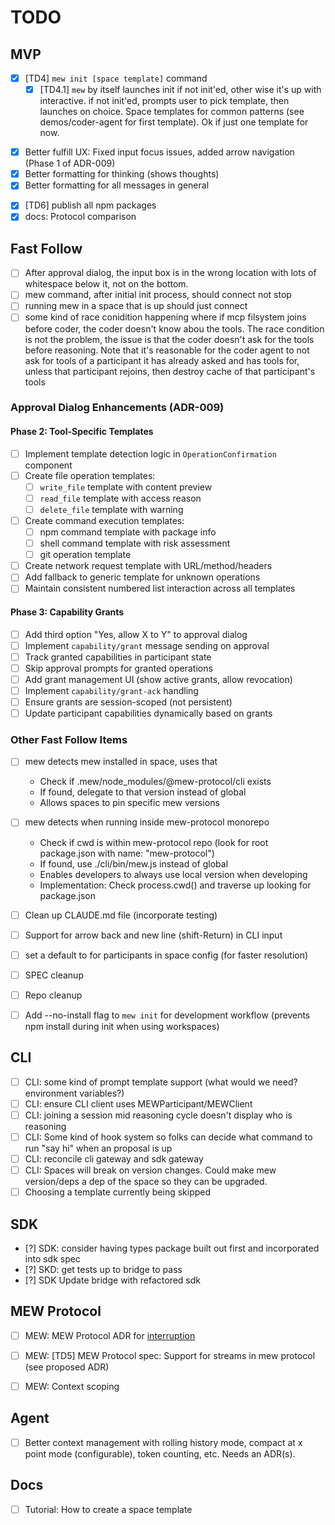 # TODO

## MVP
- [x] [TD4] `mew init [space template]` command
    - [x] [TD4.1] `mew` by itself launches init if not init'ed, other wise it's up with interactive. if not init'ed, prompts user to pick template, then launches on choice. Space templates for common patterns (see demos/coder-agent for first template). Ok if just one template for now.
* [x] Better fulfill UX: Fixed input focus issues, added arrow navigation (Phase 1 of ADR-009)
* [x] Better formatting for thinking (shows thoughts)
* [x] Better formatting for all messages in general
- [x] [TD6] publish all npm packages
- [x] docs: Protocol comparison

## Fast Follow

* [ ] After approval dialog, the input box is in the wrong location with lots of whitespace below it, not on the bottom.
* [ ] mew command, after initial init process, should connect not stop
* [ ] running mew in a space that is up should just connect
* [ ] some kind of race conidition happening where if mcp filsystem joins before coder, the coder doesn't know abou the tools. The race condition is not the problem, the issue is that the coder doesn't ask for the tools before reasoning. Note that it's reasonable for the coder agent to not ask for tools of a participant it has already asked and has tools for, unless that participant rejoins, then destroy cache of that participant's tools

### Approval Dialog Enhancements (ADR-009)

#### Phase 2: Tool-Specific Templates
* [ ] Implement template detection logic in `OperationConfirmation` component
* [ ] Create file operation templates:
    * [ ] `write_file` template with content preview
    * [ ] `read_file` template with access reason
    * [ ] `delete_file` template with warning
* [ ] Create command execution templates:
    * [ ] npm command template with package info
    * [ ] shell command template with risk assessment
    * [ ] git operation template
* [ ] Create network request template with URL/method/headers
* [ ] Add fallback to generic template for unknown operations
* [ ] Maintain consistent numbered list interaction across all templates

#### Phase 3: Capability Grants
* [ ] Add third option "Yes, allow X to Y" to approval dialog
* [ ] Implement `capability/grant` message sending on approval
* [ ] Track granted capabilities in participant state
* [ ] Skip approval prompts for granted operations
* [ ] Add grant management UI (show active grants, allow revocation)
* [ ] Implement `capability/grant-ack` handling
* [ ] Ensure grants are session-scoped (not persistent)
* [ ] Update participant capabilities dynamically based on grants

### Other Fast Follow Items
* [ ] mew detects mew installed in space, uses that
    * Check if .mew/node_modules/@mew-protocol/cli exists
    * If found, delegate to that version instead of global
    * Allows spaces to pin specific mew versions
* [ ] mew detects when running inside mew-protocol monorepo
    * Check if cwd is within mew-protocol repo (look for root package.json with name: "mew-protocol")
    * If found, use ./cli/bin/mew.js instead of global
    * Enables developers to always use local version when developing
    * Implementation: Check process.cwd() and traverse up looking for package.json
* [ ] Clean up CLAUDE.md file (incorporate testing)
* [ ] Support for arrow back and new line (shift-Return) in CLI input
* [ ] set a default to for participants in space config (for faster resolution)
* [ ] SPEC cleanup
* [ ] Repo cleanup
* [ ] Add --no-install flag to `mew init` for development workflow (prevents npm install during init when using workspaces)


## CLI
* [ ] CLI: some kind of prompt template support (what would we need? environment variables?)
* [ ] CLI: ensure CLI client uses MEWParticipant/MEWClient
* [ ] CLI: joining a session mid reasoning cycle doesn't display who is reasoning
* [ ] CLI: Some kind of hook system so folks can decide what command to run "say hi" when an proposal is up
* [ ] CLI: reconcile cli gateway and sdk gateway
* [ ] CLI: Spaces will break on version changes. Could make mew version/deps a dep of the space so they can be upgraded.
* [ ] Choosing a template currently being skipped

## SDK
* [?] SDK: consider having types package built out first and incorporated into sdk spec
* [?] SKD: get tests up to bridge to pass
* [?] SDK Update bridge with refactored sdk

## MEW Protocol
* [ ] MEW: MEW Protocol ADR for [interruption](spec/v0.3/decisions/proposed/001-r5x-reasoning-interruption.md)
- [ ] MEW: [TD5] MEW Protocol spec: Support for streams in mew protocol (see proposed ADR)
* [ ] MEW: Context scoping


## Agent
* [ ] Better context management with rolling history mode, compact at x point mode (configurable), token counting, etc. Needs an ADR(s).

## Docs
* [ ] Tutorial: How to create a space template
